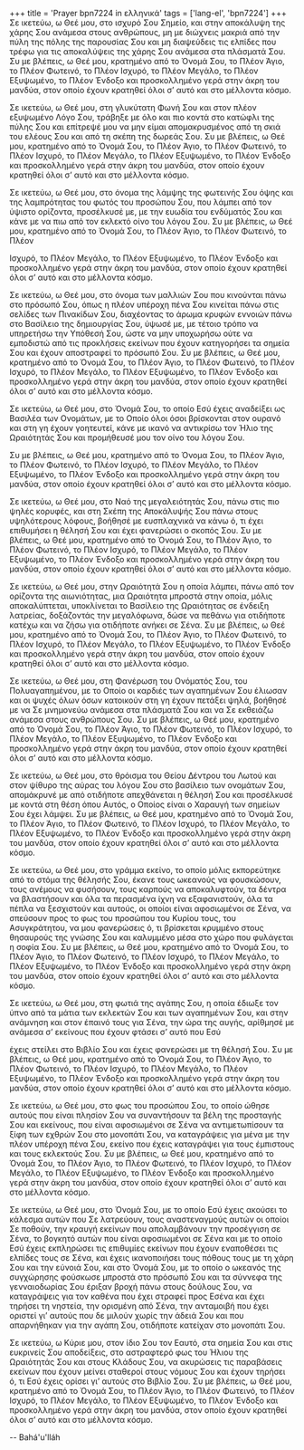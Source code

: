 +++
title = 'Prayer bpn7224 in ελληνικά'
tags = ['lang-el', 'bpn7224']
+++
Σε ικετεύω, ω Θεέ µου, στο ισχυρό Σου Σηµείο, και στην αποκάλυψη της χάρης Σου ανάµεσα στους ανθρώπους, µη µε διώχνεις µακριά από την πύλη της πόλης της παρουσίας Σου και µη διαψεύδεις τις ελπίδες που τρέφω για τις αποκαλύψεις της χάρης Σου ανάµεσα στα πλάσµατά Σου. Συ µε βλέπεις, ω Θεέ µου, κρατηµένο από το Όνοµά Σου, το Πλέον Άγιο, το Πλέον Φωτεινό, το Πλέον Ισχυρό, το Πλέον Μεγάλο, το Πλέον Εξυψωµένο, το Πλέον Ένδοξο και προσκολληµένο γερά στην άκρη του µανδύα, στον οποίο έχουν κρατηθεί όλοι σ’ αυτό και στο µέλλοντα κόσµο.

Σε ικετεύω, ω Θεέ µου, στη γλυκύτατη Φωνή Σου και στον πλέον εξυψωµένο Λόγο Σου, τράβηξε µε όλο και πιο κοντά στο κατώφλι της πύλης Σου και επίτρεψέ µου να µην είµαι αποµακρυσµένος από τη σκιά του ελέους Σου και από τη σκέπη της δωρεάς Σου. Συ µε βλέπεις, ω Θεέ µου, κρατηµένο από το Όνοµά Σου, το Πλέον Άγιο, το Πλέον Φωτεινό, το Πλέον Ισχυρό, το Πλέον Μεγάλο, το Πλέον Εξυψωµένο, το Πλέον Ένδοξο και προσκολληµένο γερά στην άκρη του µανδύα, στον οποίο έχουν κρατηθεί όλοι σ’ αυτό και στο µέλλοντα κόσµο.

Σε ικετεύω, ω Θεέ µου, στο όνοµα της λάµψης της φωτεινής Σου όψης και της λαµπρότητας του φωτός του προσώπου Σου, που λάµπει από τον ύψιστο ορίζοντα, προσέλκυσέ µε, µε την ευωδία του ενδύµατός Σου και κάνε µε να πιω από τον εκλεκτό οίνο του λόγου Σου. Συ µε βλέπεις, ω Θεέ µου, κρατηµένο από το Όνοµά Σου, το Πλέον Άγιο, το Πλέον Φωτεινό, το Πλέον

Ισχυρό, το Πλέον Μεγάλο, το Πλέον Εξυψωµένο, το Πλέον Ένδοξο και προσκολληµένο γερά στην άκρη του µανδύα, στον οποίο έχουν κρατηθεί όλοι σ’ αυτό και στο µέλλοντα κόσµο.

Σε ικετεύω, ω Θεέ µου, στο όνοµα των µαλλιών Σου που κινούνται πάνω στο πρόσωπό Σου, όπως η πλέον υπέροχη πένα Σου κινείται πάνω στις σελίδες των Πινακίδων Σου, διαχέοντας το άρωµα κρυφών εννοιών πάνω στο Βασίλειο της δηµιουργίας Σου, ύψωσέ µε, µε τέτοιο τρόπο να υπηρετήσω την Υπόθεσή Σου, ώστε να µην υποχωρήσω ούτε να εµποδιστώ από τις προκλήσεις εκείνων που έχουν κατηγορήσει τα σηµεία Σου και έχουν αποστραφεί το πρόσωπό Σου. Συ µε βλέπεις, ω Θεέ µου, κρατηµένο από το Όνοµά Σου, το Πλέον Άγιο, το Πλέον Φωτεινό, το Πλέον Ισχυρό, το Πλέον Μεγάλο, το Πλέον Εξυψωµένο, το Πλέον Ένδοξο και προσκολληµένο γερά στην άκρη του µανδύα, στον οποίο έχουν κρατηθεί όλοι σ’ αυτό και στο µέλλοντα κόσµο.

Σε ικετεύω, ω Θεέ µου, στο Όνοµά Σου, το οποίο Εσύ έχεις αναδείξει ως Βασιλέα των Ονοµάτων, µε το Οποίο όλοι όσοι βρίσκονται στον ουρανό και στη γη έχουν γοητευτεί, κάνε µε ικανό να αντικρίσω τον Ήλιο της Ωραιότητάς Σου και προµήθευσέ µου τον οίνο του λόγου Σου.

Συ µε βλέπεις, ω Θεέ µου, κρατηµένο από το Όνοµα Σου, το Πλέον Άγιο, το Πλέον Φωτεινό, το Πλέον Ισχυρό, το Πλέον Μεγάλο, το Πλέον Εξυψωµένο, το Πλέον Ένδοξο και προσκολληµένο γερά στην άκρη του µανδύα, στον οποίο έχουν κρατηθεί όλοι σ’ αυτό και στο µέλλοντα κόσµο.

Σε ικετεύω, ω Θεέ µου, στο Ναό της µεγαλειότητάς Σου, πάνω στις πιο ψηλές κορυφές, και στη Σκέπη της Αποκάλυψής Σου πάνω στους υψηλότερους λόφους, βοήθησέ µε ευσπλαχνικά να κάνω ό, τι έχει επιθυµήσει η θέλησή Σου και έχει φανερώσει ο σκοπός Σου. Συ µε βλέπεις, ω Θεέ µου, κρατηµένο από το Όνοµά Σου, το Πλέον Άγιο, το Πλέον Φωτεινό, το Πλέον Ισχυρό, το Πλέον Μεγάλο, το Πλέον Εξυψωµένο, το Πλέον Ένδοξο και προσκολληµένο γερά στην άκρη του µανδύα, στον οποίο έχουν κρατηθεί όλοι σ’ αυτό και στο µέλλοντα κόσµο.

Σε ικετεύω, ω Θεέ µου, στην Ωραιότητά Σου η οποία λάµπει, πάνω από τον ορίζοντα της αιωνιότητας, µια Ωραιότητα µπροστά στην οποία, µόλις αποκαλύπτεται, υποκλίνεται το Βασίλειο της Ωραιότητας σε ένδειξη λατρείας, δοξάζοντάς την µεγαλόφωνα, δώσε να πεθάνω για οτιδήποτε κατέχω και να ζήσω για οτιδήποτε ανήκει σε Σένα. Συ µε βλέπεις, ω Θεέ µου, κρατηµένο από το Όνοµά Σου, το Πλέον Άγιο, το Πλέον Φωτεινό, το Πλέον Ισχυρό, το Πλέον Μεγάλο, το Πλέον Εξυψωµένο, το Πλέον Ένδοξο και προσκολληµένο γερά στην άκρη του µανδύα, στον οποίο έχουν κρατηθεί όλοι σ’ αυτό και στο µέλλοντα κόσµο.

Σε ικετεύω, ω Θεέ µου, στη Φανέρωση του Ονόµατός Σου, του Πολυαγαπηµένου, µε το Οποίο οι καρδιές των αγαπηµένων Σου έλιωσαν και οι ψυχές όλων όσων κατοικούν στη γη έχουν πετάξει ψηλά, βοήθησέ µε να Σε µνηµονεύω ανάµεσα στα πλάσµατά Σου και να Σε εκθειάζω ανάµεσα στους ανθρώπους Σου. Συ µε βλέπεις, ω Θεέ µου, κρατηµένο από το Όνοµά Σου, το Πλέον Άγιο, το Πλέον Φωτεινό, το Πλέον Ισχυρό, το Πλέον Μεγάλο, το Πλέον Εξυψωµένο, το Πλέον Ένδοξο και προσκολληµένο γερά στην άκρη του µανδύα, στον οποίο έχουν κρατηθεί όλοι σ’ αυτό και στο µέλλοντα κόσµο.

Σε ικετεύω, ω Θεέ µου, στο θρόισµα του Θείου ∆έντρου του Λωτού και στον ψίθυρο της αύρας του λόγου Σου στο βασίλειο των ονοµάτων Σου, αποµάκρυνέ µε από οτιδήποτε απεχθάνεται η θέλησή Σου και προσέλκυσέ µε κοντά στη θέση όπου Αυτός, ο Οποίος είναι ο Χαραυγή των σηµείων Σου έχει λάµψει. Συ µε βλέπεις, ω Θεέ µου, κρατηµένο από το Όνοµά Σου, το Πλέον Άγιο, το Πλέον Φωτεινό, το Πλέον Ισχυρό, το Πλέον Μεγάλο, το Πλέον Εξυψωµένο, το Πλέον Ένδοξο και προσκολληµένο γερά στην άκρη του µανδύα, στον οποίο έχουν κρατηθεί όλοι σ’ αυτό και στο µέλλοντα κόσµο.

Σε ικετεύω, ω Θεέ µου, στο γράµµα εκείνο, το οποίο µόλις εκπορεύτηκε από το στόµα της θέλησής Σου, έκανε τους ωκεανούς να φουσκώσουν, τους ανέµους να φυσήσουν, τους καρπούς να αποκαλυφτούν, τα δέντρα να βλαστήσουν και όλα τα περασµένα ίχνη να εξαφανιστούν, όλα τα πέπλα να ξεσχιστούν και αυτούς, οι οποίοι είναι αφοσιωµένοι σε Σένα, να σπεύσουν προς το φως του προσώπου του Κυρίου τους, του Ασυγκράτητου, να µου φανερώσεις ό, τι βρίσκεται κρυµµένο στους θησαυρούς της γνώσης Σου και καλυµµένο µέσα στο χώρο που φυλάγεται η σοφία Σου. Συ µε βλέπεις, ω Θεέ µου, κρατηµένο από το Όνοµά Σου, το Πλέον Άγιο, το Πλέον Φωτεινό, το Πλέον Ισχυρό, το Πλέον Μεγάλο, το Πλέον Εξυψωµένο, το Πλέον Ένδοξο και προσκολληµένο γερά στην άκρη του µανδύα, στον οποίο έχουν κρατηθεί όλοι σ’ αυτό και στο µέλλοντα κόσµο.

Σε ικετεύω, ω Θεέ µου, στη φωτιά της αγάπης Σου, η οποία έδιωξε τον ύπνο από τα µάτια των εκλεκτών Σου και των αγαπηµένων Σου, και στην ανάµνηση και στον έπαινό τους για Σένα, την ώρα της αυγής, αρίθµησέ µε ανάµεσα σ’ εκείνους που έχουν φτάσει σ’ αυτό που Εσύ

έχεις στείλει στο Βιβλίο Σου και έχεις φανερώσει µε τη θέλησή Σου. Συ µε βλέπεις, ω Θεέ µου, κρατηµένο από το Όνοµά Σου, το Πλέον Άγιο, το Πλέον Φωτεινό, το Πλέον Ισχυρό, το Πλέον Μεγάλο, το Πλέον Εξυψωµένο, το Πλέον Ένδοξο και προσκολληµένο γερά στην άκρη του µανδύα, στον οποίο έχουν κρατηθεί όλοι σ’ αυτό και στο µέλλοντα κόσµο.

Σε ικετεύω, ω Θεέ µου, στο φως του προσώπου Σου, το οποίο ώθησε αυτούς που είναι πλησίον Σου να συναντήσουν τα βέλη της προσταγής Σου και εκείνους, που είναι αφοσιωµένοι σε Σένα να αντιµετωπίσουν τα ξίφη των εχθρών Σου στο µονοπάτι Σου, να καταγράψεις για µένα µε την πλέον υπέροχη πένα Σου, εκείνο που έχεις καταγράψει για τους έµπιστους και τους εκλεκτούς Σου. Συ µε βλέπεις, ω Θεέ µου, κρατηµένο από το Όνοµά Σου, το Πλέον Άγιο, το Πλέον Φωτεινό, το Πλέον Ισχυρό, το Πλέον Μεγάλο, το Πλέον Εξυψωµένο, το Πλέον Ένδοξο και προσκολληµένο γερά στην άκρη του µανδύα, στον οποίο έχουν κρατηθεί όλοι σ’ αυτό και στο µέλλοντα κόσµο.

Σε ικετεύω, ω Θεέ µου, στο Όνοµά Σου, µε το οποίο Εσύ έχεις ακούσει το κάλεσµα αυτών που Σε λατρεύουν, τους αναστεναγµούς αυτών οι οποίοι Σε ποθούν, την κραυγή εκείνων που απολαµβάνουν την προσέγγιση σε Σένα, το βογκητό αυτών που είναι αφοσιωµένοι σε Σένα και µε το οποίο Εσύ έχεις εκπληρώσει τις επιθυµίες εκείνων που έχουν εναποθέσει τις ελπίδες τους σε Σένα, και έχεις ικανοποιήσει τους πόθους τους µε τη χάρη Σου και την εύνοιά Σου, και στο Όνοµά Σου, µε το οποίο ο ωκεανός της συγχώρησης φούσκωσε µπροστά στο πρόσωπό Σου και τα σύννεφα της γενναιοδωρίας Σου έριξαν βροχή πάνω στους δούλους Σου, να καταγράψεις για τον καθένα που έχει στραφεί προς Εσένα και έχει τηρήσει τη νηστεία, την ορισµένη από Σένα, την ανταµοιβή που έχει οριστεί γι’ αυτούς που δε µιλούν χωρίς την άδειά Σου και που απαρνήθηκαν για την αγάπη Σου, οτιδήποτε κατείχαν στο µονοπάτι Σου.

Σε ικετεύω, ω Κύριε µου, στον ίδιο Σου τον Εαυτό, στα σηµεία Σου και στις ευκρινείς Σου αποδείξεις, στο αστραφτερό φως του Ήλιου της Ωραιότητάς Σου και στους Κλάδους Σου, να ακυρώσεις τις παραβάσεις εκείνων που έχουν µείνει σταθεροί στους νόµους Σου και έχουν τηρήσει ό, τι Εσύ έχεις ορίσει γι’ αυτούς στο Βιβλίο Σου. Συ µε βλέπεις, ω Θεέ µου, κρατηµένο από το Όνοµά Σου, το Πλέον Άγιο, το Πλέον Φωτεινό, το Πλέον Ισχυρό, το Πλέον Μεγάλο, το Πλέον Εξυψωµένο, το Πλέον Ένδοξο και προσκολληµένο γερά στην άκρη του µανδύα, στον οποίο έχουν κρατηθεί όλοι σ’ αυτό και στο µέλλοντα κόσµο.

-- Bahá'u'lláh
